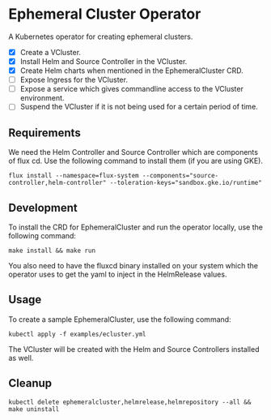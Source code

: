 # Ephemeral Cluster Operator

A Kubernetes operator for creating ephemeral clusters. 

- [x] Create a VCluster.
- [x] Install Helm and Source Controller in the VCluster.
- [x] Create Helm charts when mentioned in the EphemeralCluster CRD.
- [ ] Expose Ingress for the VCluster.
- [ ] Expose a service which gives commandline access to the VCluster environment. 
- [ ] Suspend the VCluster if it is not being used for a certain period of time.

## Requirements
We need the Helm Controller and Source Controller which are components of flux cd. Use the following command to install 
them (if you are using GKE).
```azure
flux install --namespace=flux-system --components="source-controller,helm-controller" --toleration-keys="sandbox.gke.io/runtime"
```

## Development

To install the CRD for EphemeralCluster and run the operator locally, use the following command:

```azure
make install && make run
```

You also need to have the fluxcd binary installed on your system which the operator uses to get the yaml
to inject in the HelmRelease values.

## Usage

To create a sample EphemeralCluster, use the following command:

```
kubectl apply -f examples/ecluster.yml
```

The VCluster will be created with the Helm and Source Controllers installed as well.

## Cleanup

```
kubectl delete ephemeralcluster,helmrelease,helmrepository --all && make uninstall
```